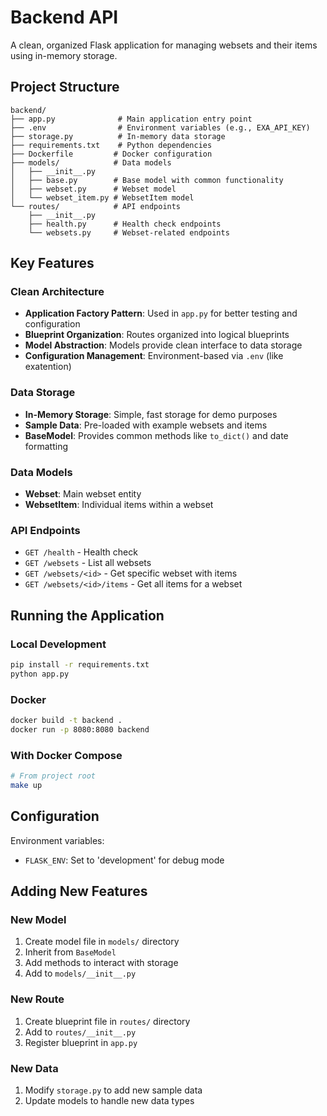 # Backend API

A clean, organized Flask application for managing websets and their items using in-memory storage.

## Project Structure

```
backend/
├── app.py              # Main application entry point
├── .env                # Environment variables (e.g., EXA_API_KEY)
├── storage.py          # In-memory data storage
├── requirements.txt    # Python dependencies
├── Dockerfile         # Docker configuration
├── models/            # Data models
│   ├── __init__.py
│   ├── base.py        # Base model with common functionality
│   ├── webset.py      # Webset model
│   └── webset_item.py # WebsetItem model
└── routes/            # API endpoints
    ├── __init__.py
    ├── health.py      # Health check endpoints
    └── websets.py     # Webset-related endpoints
```

## Key Features

### Clean Architecture
- **Application Factory Pattern**: Used in `app.py` for better testing and configuration
- **Blueprint Organization**: Routes organized into logical blueprints
- **Model Abstraction**: Models provide clean interface to data storage
- **Configuration Management**: Environment-based via `.env` (like exatention)

### Data Storage
- **In-Memory Storage**: Simple, fast storage for demo purposes
- **Sample Data**: Pre-loaded with example websets and items
- **BaseModel**: Provides common methods like `to_dict()` and date formatting

### Data Models
- **Webset**: Main webset entity
- **WebsetItem**: Individual items within a webset

### API Endpoints
- `GET /health` - Health check
- `GET /websets` - List all websets
- `GET /websets/<id>` - Get specific webset with items
- `GET /websets/<id>/items` - Get all items for a webset

## Running the Application

### Local Development
```bash
pip install -r requirements.txt
python app.py
```

### Docker
```bash
docker build -t backend .
docker run -p 8080:8080 backend
```

### With Docker Compose
```bash
# From project root
make up
```

## Configuration

Environment variables:
- `FLASK_ENV`: Set to 'development' for debug mode

## Adding New Features

### New Model
1. Create model file in `models/` directory
2. Inherit from `BaseModel`
3. Add methods to interact with storage
4. Add to `models/__init__.py`

### New Route
1. Create blueprint file in `routes/` directory
2. Add to `routes/__init__.py`
3. Register blueprint in `app.py`

### New Data
1. Modify `storage.py` to add new sample data
2. Update models to handle new data types
